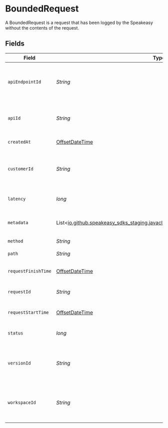 # BoundedRequest

A BoundedRequest is a request that has been logged by the Speakeasy without the contents of the request.


## Fields

| Field                                                                                                                        | Type                                                                                                                         | Required                                                                                                                     | Description                                                                                                                  |
| ---------------------------------------------------------------------------------------------------------------------------- | ---------------------------------------------------------------------------------------------------------------------------- | ---------------------------------------------------------------------------------------------------------------------------- | ---------------------------------------------------------------------------------------------------------------------------- |
| `apiEndpointId`                                                                                                              | *String*                                                                                                                     | :heavy_check_mark:                                                                                                           | The ID of the ApiEndpoint this request was made to.                                                                          |
| `apiId`                                                                                                                      | *String*                                                                                                                     | :heavy_check_mark:                                                                                                           | The ID of the Api this request was made to.                                                                                  |
| `createdAt`                                                                                                                  | [OffsetDateTime](https://docs.oracle.com/javase/8/docs/api/java/time/OffsetDateTime.html)                                    | :heavy_check_mark:                                                                                                           | Creation timestamp.                                                                                                          |
| `customerId`                                                                                                                 | *String*                                                                                                                     | :heavy_check_mark:                                                                                                           | The ID of the customer that made this request.                                                                               |
| `latency`                                                                                                                    | *long*                                                                                                                       | :heavy_check_mark:                                                                                                           | The latency of the request.                                                                                                  |
| `metadata`                                                                                                                   | List<[io.github.speakeasy_sdks_staging.javaclientsdk.models.shared.RequestMetadata](../../models/shared/RequestMetadata.md)> | :heavy_minus_sign:                                                                                                           | Metadata associated with this request                                                                                        |
| `method`                                                                                                                     | *String*                                                                                                                     | :heavy_check_mark:                                                                                                           | HTTP verb.                                                                                                                   |
| `path`                                                                                                                       | *String*                                                                                                                     | :heavy_check_mark:                                                                                                           | The path of the request.                                                                                                     |
| `requestFinishTime`                                                                                                          | [OffsetDateTime](https://docs.oracle.com/javase/8/docs/api/java/time/OffsetDateTime.html)                                    | :heavy_check_mark:                                                                                                           | The time the request finished.                                                                                               |
| `requestId`                                                                                                                  | *String*                                                                                                                     | :heavy_check_mark:                                                                                                           | The ID of this request.                                                                                                      |
| `requestStartTime`                                                                                                           | [OffsetDateTime](https://docs.oracle.com/javase/8/docs/api/java/time/OffsetDateTime.html)                                    | :heavy_check_mark:                                                                                                           | The time the request was made.                                                                                               |
| `status`                                                                                                                     | *long*                                                                                                                       | :heavy_check_mark:                                                                                                           | The status code of the request.                                                                                              |
| `versionId`                                                                                                                  | *String*                                                                                                                     | :heavy_check_mark:                                                                                                           | The version ID of the Api this request was made to.                                                                          |
| `workspaceId`                                                                                                                | *String*                                                                                                                     | :heavy_check_mark:                                                                                                           | The workspace ID this request was made to.                                                                                   |